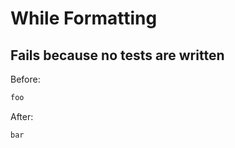 <!-- gen:mayoverwrite -->
# While Formatting

## Fails because no tests are written

Before:
```ruby
foo
```

After:
```ruby
bar
```
